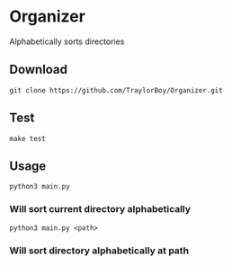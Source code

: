 # Organizer
Alphabetically sorts directories

## Download
`git clone https://github.com/TraylorBoy/Organizer.git`

## Test
`make test`

## Usage
`python3 main.py`
### Will sort current directory alphabetically
`python3 main.py <path>`
### Will sort directory alphabetically at path
